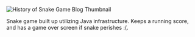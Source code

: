 ![History of Snake Game Blog Thumbnail](https://user-images.githubusercontent.com/127448521/224424821-713eeaf1-9d71-4c7d-875a-1e1fd13bbd4d.png)


Snake game built up utilizing Java infrastructure. Keeps a running score, and has a game over screen if snake perishes :(.
